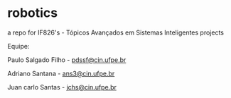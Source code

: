 # robotics
a repo for IF826's - Tópicos Avançados em Sistemas Inteligentes projects


Equipe: 

  Paulo Salgado Filho - pdssf@cin.ufpe.br
  
  Adriano Santana - ans3@cin.ufpe.br
  
  Juan carlo Santas - jchs@cin.ufpe.br
